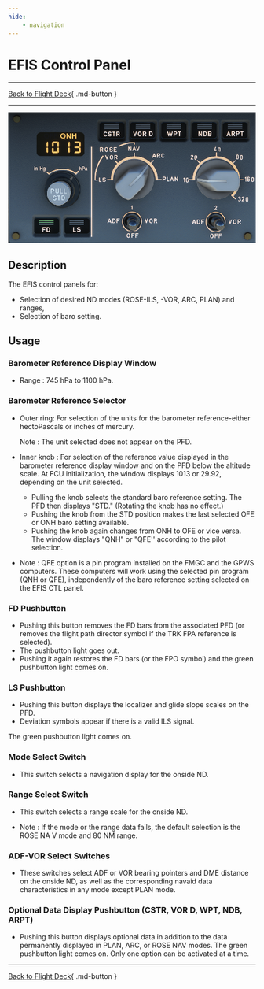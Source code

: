 ```yaml
---
hide:
    - navigation
---
```


# EFIS Control Panel

---

[Back to Flight Deck](../flight-deck.md){ .md-button }

---

![EFIS Control](../../../assets/a32nx-briefing/glareshield/EFIS-Control.png "EFIS Control")

## Description

The EFIS control panels for:

- Selection of desired ND modes (ROSE-ILS, -VOR, ARC, PLAN) and ranges,
- Selection of baro setting.

## Usage

### Barometer Reference Display Window

- Range : 745 hPa to 1100 hPa.

### Barometer Reference Selector

- Outer ring: For selection of the units for the barometer reference-either hectoPascals or inches of mercury.

    Note : The unit selected does not appear on the PFD.

- Inner knob : For selection of the reference value displayed in the barometer reference display window and on the PFD below the altitude scale. At FCU initialization, the window displays 1013 or 29.92, depending on the unit selected.

    - Pulling the knob selects the standard baro reference setting. The PFD then displays "STD." (Rotating the knob has no effect.)
    - Pushing the knob from the STD position makes the last selected OFE or ONH baro setting available.
    - Pushing the knob again changes from ONH to OFE or vice versa. The window displays "QNH" or "QFE'' according to the pilot selection.

- Note : QFE option is a pin program installed on the FMGC and the GPWS computers. These computers will work using the selected pin program (QNH or QFE), independently of the baro reference setting selected on the EFIS CTL panel.

###  FD Pushbutton

- Pushing this button removes the FD bars from the associated PFD (or removes the flight path director symbol if the TRK FPA reference is selected).
- The pushbutton light goes out.
- Pushing it again restores the FD bars (or the FPO symbol) and the green pushbutton light comes on.

###  LS Pushbutton

- Pushing this button displays the localizer and glide slope scales on the PFD.
- Deviation symbols appear if there is a valid ILS signal.

The green pushbutton light comes on.

### Mode Select Switch

- This switch selects a navigation display for the onside ND.

### Range Select Switch

- This switch selects a range scale for the onside ND.

- Note : If the mode or the range data fails, the default selection is the ROSE NA V mode and 80 NM range.

### ADF-VOR Select Switches

- These switches select ADF or VOR bearing pointers and DME distance on the onside ND, as well as the corresponding navaid data characteristics in any mode except PLAN mode.

### Optional Data Display Pushbutton (CSTR, VOR D, WPT, NDB, ARPT)

- Pushing this button displays optional data in addition to the data permanently displayed in PLAN, ARC, or ROSE NAV modes. The green pushbutton light comes on. Only one option can be activated at a time.

---

[Back to Flight Deck](../flight-deck.md){ .md-button }

